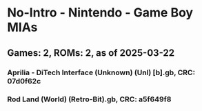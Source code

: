 # No-Intro - Nintendo - Game Boy MIAs
## Games: 2, ROMs: 2, as of 2025-03-22

### Aprilia - DiTech Interface (Unknown) (Unl) [b].gb, CRC: 07d0f62c
### Rod Land (World) (Retro-Bit).gb, CRC: a5f649f8
